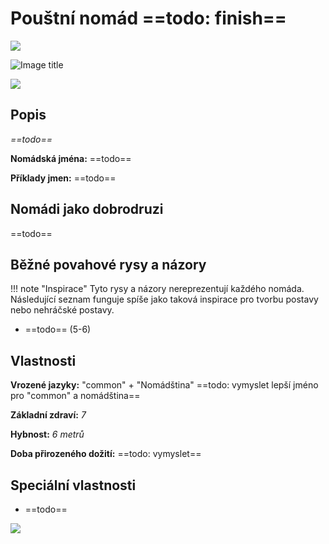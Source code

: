 # Pouštní nomád ==todo: finish==

<img src="/assets/sep_line.png"/>

![Image title](/assets/OW/races/Human.png)

<img src="/assets/sep_line.png"/>

## Popis

*==todo==*

**Nomádská jména:** ==todo==

**Příklady jmen:** ==todo==

## Nomádi jako dobrodruzi

==todo==

## Běžné povahové rysy a názory

!!! note "Inspirace"
    Tyto rysy a názory nereprezentují každého nomáda. Následující seznam funguje spíše jako taková inspirace pro tvorbu postavy nebo nehráčské postavy. 

- ==todo== (5-6)

## Vlastnosti

**Vrozené jazyky:** "common" + "Nomádština" ==todo: vymyslet lepší jméno pro "common" a nomádština==

**Základní zdraví:** *7*

**Hybnost:** *6 metrů*

**Doba přirozeného dožití:** ==todo: vymyslet==

## Speciální vlastnosti

- ==todo==

<img src="/assets/sep_line.png"/>
